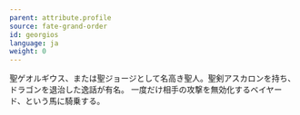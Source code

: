 ```yaml
---
parent: attribute.profile
source: fate-grand-order
id: georgios
language: ja
weight: 0
---
```


聖ゲオルギウス、または聖ジョージとして名高き聖人。聖剣アスカロンを持ち、ドラゴンを退治した逸話が有名。
一度だけ相手の攻撃を無効化するベイヤード、という馬に騎乗する。
